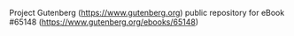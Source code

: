 Project Gutenberg (https://www.gutenberg.org) public repository for
eBook #65148 (https://www.gutenberg.org/ebooks/65148)
